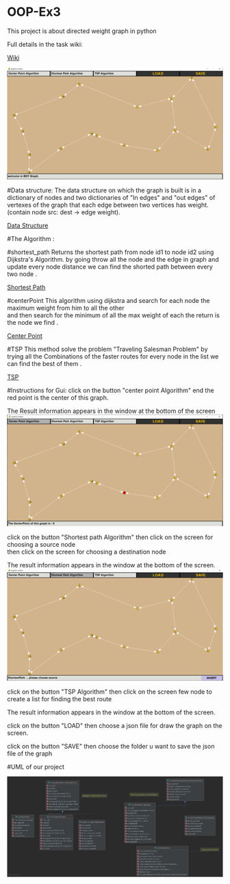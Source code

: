 # OOP-Ex3

This project is about directed weight graph in python 

Full details in the task wiki: 

[Wiki](https://github.com/B-O-Y-group/OOP-Ex3/wiki)

![img.png](img.png)


#Data structure:
The data structure on which the graph is built is in a dictionary of nodes and
two dictionaries of "In edges" and "out edges" of vertexes of the graph that each edge between two vertices has weight.
(contain node src: dest -> edge weight).

[Data Structure](https://github.com/B-O-Y-group/OOP-Ex3/wiki/Data-structure)

#The Algorithm :

#shortest_path
Returns the shortest path from node id1 to node id2 using Dijkstra's Algorithm.
by going throw all the node and the edge in graph and update every node distance 
we can find the shorted path between every two node .

[Shortest Path](https://github.com/B-O-Y-group/OOP-Ex3/wiki/Algorithm#shortest-path)
        
#centerPoint
This algorithm using dijkstra and search for each node the maximum weight from him to all the other  
and then search for the minimum of all the max weight of each 
the return is the node we find .

[Center Point](https://github.com/B-O-Y-group/OOP-Ex3/wiki/Algorithm#center-point)

#TSP
This method solve the problem "Traveling Salesman Problem"
by trying all the Combinations of the faster routes for every node
in the list we can find the best of them .  

[TSP](https://github.com/B-O-Y-group/OOP-Ex3/wiki/Algorithm#tsp)



#Instructions for Gui:
click on the button "center point Algorithm"
end the red point is the center of this graph.

The Result information appears in the window at the bottom of the screen
![img_1.png](img_1.png)



click on the button "Shortest path Algorithm"
then click on the screen for choosing a source node  
then click on the screen for choosing a destination node 

The result information appears in the window at the bottom of the screen.
![img_2.png](img_2.png)


click on the button "TSP Algorithm"
then click on the screen few node to create a list for finding the best route  


The result information appears in the window at the bottom of the screen.


click on the button "LOAD"
then choose a json file for draw the graph on the screen.

click on the button "SAVE"
then choose the folder u want to save  the json file of the graph 




#UML of our project 

![img_3.png](img_3.png)